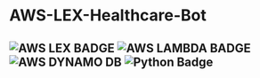 # AWS-LEX-Healthcare-Bot

![AWS LEX BADGE](https://img.shields.io/badge/AWS%20-Lex-orange)
![AWS LAMBDA BADGE](https://img.shields.io/badge/AWS%20-lambda-orange)
![AWS DYNAMO DB](https://img.shields.io/badge/AWS%20-DyanmoDB-blue)
![Python Badge](https://img.shields.io/badge/Python-v3.7.8-yellowgreen)
-------------
